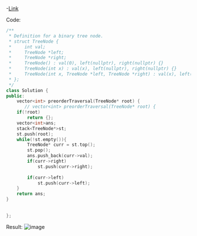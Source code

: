 -[Link](https://leetcode.com/problems/binary-tree-preorder-traversal/)



Code: 

```cpp
/**
 * Definition for a binary tree node.
 * struct TreeNode {
 *     int val;
 *     TreeNode *left;
 *     TreeNode *right;
 *     TreeNode() : val(0), left(nullptr), right(nullptr) {}
 *     TreeNode(int x) : val(x), left(nullptr), right(nullptr) {}
 *     TreeNode(int x, TreeNode *left, TreeNode *right) : val(x), left(left), right(right) {}
 * };
 */
class Solution {
public:
    vector<int> preorderTraversal(TreeNode* root) {
       // vector<int> preorderTraversal(TreeNode* root) {
    if(!root)
        return {};
    vector<int>ans;
    stack<TreeNode*>st;
    st.push(root);
    while(!st.empty()){
        TreeNode* curr = st.top();
        st.pop();
        ans.push_back(curr->val);
        if(curr->right)
            st.push(curr->right);
        
        if(curr->left)
            st.push(curr->left);
    }
    return ans;
}
        
   
};
```
Result:
![image](https://user-images.githubusercontent.com/64036955/171995308-bbf3bc45-8054-4a5b-8a2a-f080b425fcbf.png)
